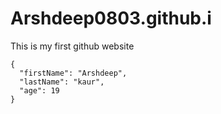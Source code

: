 # Arshdeep0803.github.i
This is my first github website
```
{
  "firstName": "Arshdeep",
  "lastName": "kaur",
  "age": 19
}
```
